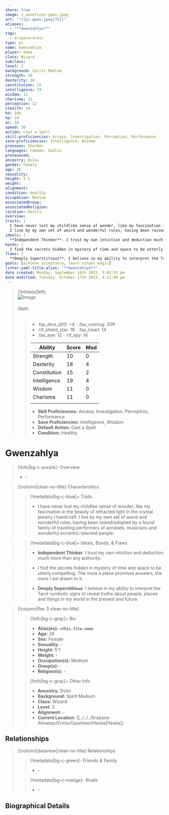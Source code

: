```yaml
---
share: true
image: z_assets/pc-gwen.jpeg
art: "![[pc-gwen.jpeg|75]]"
aliases:
  - "**Gwenzahlya**"
tags:
  - erspace/ermis
type: pc
name: Gwenzahlya
player: Adam
class: Wizard
subclass: 
level: 2
background: Spirit Medium
strength: 10
dexterity: 18
constitution: 15
intelligence: 19
wisdom: 11
charisma: 11
perception: 12
stealth: 14
hd: 1d6
hp: 14
ac: 18
speed: 30
action: Cast a Spell
skill-proficiencies: Arcana, Investigation, Perception, Performance
save-proficiencies: Intelligence, Wisdom
pronouns: She/Her
languages: Common, Goblin
pronounced: 
ancestry: Doloi
gender: Female
age: 26
sexuality: 
height: 5'1
weight: 
alignment: 
condition: Healthy
occupation: Medium 
associatedGroup: 
associatedReligion: 
location: Hestia
overview: 
traits: |
  I have never lost my childlike sense of wonder, like my fascination in the beauty of refracted light in the crystal jewelry I handcraft. 
  I live by my own set of weird and wonderful rules, having been raised/adopted by a found family of traveling performers of acrobats, musicians and wonderful eccentric talented people.
ideals: |
  **Independent Thinker**. I trust my own intuition and deduction much more than any authority.
bonds: |
  I find the secrets hidden in mystery of time and space to be utterly compelling. The more a place promises answers, the more I am drawn to it.
flaws: | 
  **Deeply Superstitious**. I believe in my ability to interpret the Tarot symbolic signs to reveal truths about people, places and things in my world in the present and future.
goals: [achieve acceptance, learn school magic]
linter-yaml-title-alias: "**Gwenzahlya**"
date created: Monday, September 18th 2023, 5:02:53 pm
date modified: Tuesday, October 17th 2023, 4:12:09 pm
---
```


> [!infobox|left]  
> ![Image](https://media.discordapp.net/attachments/1148807785212039248/1153513917490937866/IMG_5551.png?width=1206&height=1206)
> ###### Stats
> > - :fas_dice_d20: \+4 ⋅ :fas_running: 30ft
> > - :rif_shield_star: 18 ⋅ :fas_heart: 14
> > - :fas_eye: 12 ⋅ :rif_spy: 14
> >
> > | Ability      | Score                | Mod                                        |
> > |--------------|----------------------|--------------------------------------------|
> > | Strength     | 10     | 0     |
> > | Dexterity    | 18    | 4    |
> > | Constitution | 15 | 2 |
> > | Intelligence | 19 | 4 |
> > | Wisdom       | 11       | 0       |
> > | Charisma     | 11     | 0     |
> > ||||
> >  - **Skill Proficiencies:** Arcana, Investigation, Perception, Performance
> >  - **Save Proficiencies:** Intelligence, Wisdom
> >  - **Default Action:** Cast a Spell
> >  -  **Condition:** Healthy

# **Gwenzahlya**
>[!info|bg-c-purple]- Overview
> - \-

>[!column|clean no-title] Characteristics
>> [!metadata|bg-c-blue]+ Traits
>> - I have never lost my childlike sense of wonder, like my fascination in the beauty of refracted light in the crystal jewelry I handcraft. 
I live by my own set of weird and wonderful rules, having been raised/adopted by a found family of traveling performers of acrobats, musicians and wonderful eccentric talented people.

>
>> [!metadata|bg-c-blue]+ Ideals, Bonds, & Flaws
>> -  **Independent Thinker**. I trust my own intuition and deduction much more than any authority.

>> -  I find the secrets hidden in mystery of time and space to be utterly compelling. The more a place promises answers, the more I am drawn to it.

>> -  **Deeply Superstitious**. I believe in my ability to interpret the Tarot symbolic signs to reveal truths about people, places and things in my world in the present and future.

 
>[!column|flex 3 clean no-title]
>> [!info|bg-c-gray]+ Bio
>> - **Alias(es):** **`=this.file.name`** 
>> - **Age:**  26 
>> - **Sex:**  Female 
>> - **Sexuality:**  \- 
>> - **Height:**  5'1 
>> - **Weight:**  \- 
>> - **Occupation(s):**  Medium 
>> - **Group(s):**  \- 
>> - **Religion(s):**  \- 
>
>> [!info|bg-c-gray]+ Other Info 
>> - **Ancestry:**  Doloi
>> - **Background:** Spirit Medium
>> - **Class:** Wizard
>> - **Level:** 2
>> - **Alignment:** \-
>> - **Current Location:**  [[../../../Erspace-Almanac/Ermis/Gazetteer/Hestia|Hestia]] 

## Relationships
>[!column|dataview|clean no-title] Relationships
>> [!metadata|bg-c-green]- Friends & Family
>> - \-
>
>> [!metadata|bg-c-orange]- Rivals
>> - \-


## Biographical Details

